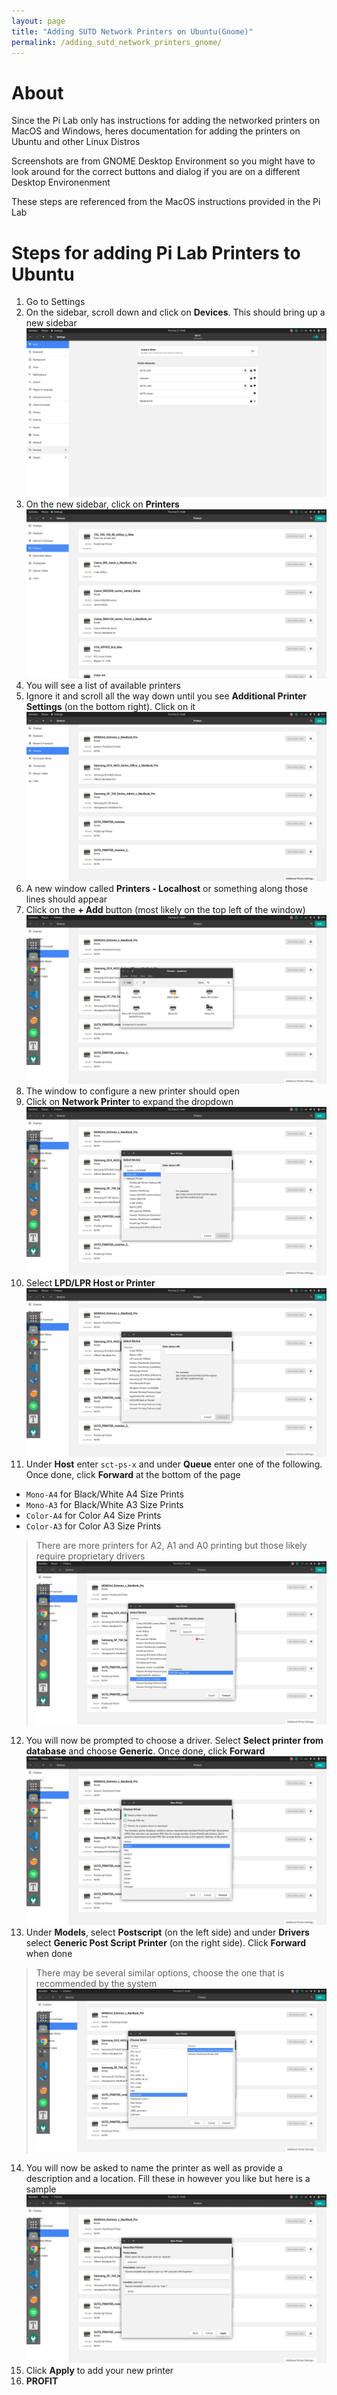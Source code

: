 ```yaml
---
layout: page
title: "Adding SUTD Network Printers on Ubuntu(Gnome)"
permalink: /adding_sutd_network_printers_gnome/
---
```


# About
Since the Pi Lab only has instructions for adding the networked printers on MacOS and Windows, heres documentation for adding the printers on Ubuntu and other Linux Distros

Screenshots are from GNOME Desktop Environment so you might have to look around for the correct buttons and dialog if you are on a different Desktop Environenment

These steps are referenced from the MacOS instructions provided in the Pi Lab

# Steps for adding Pi Lab Printers to Ubuntu
1. Go to Settings
2. On the sidebar, scroll down and click on **Devices**. This should bring up a new sidebar
![](select_devices.png)
3. On the new sidebar, click on **Printers**
![](select_printers.png)
4. You will see a list of available printers
5. Ignore it and scroll all the way down until you see **Additional Printer Settings** (on the bottom right). Click on it
![](select_additional_printer_settings.png)
6. A new window called **Printers - Localhost** or something along those lines should appear
7. Click on the  **+ Add** button (most likely on the top left of the window)
![](select_add.png)
8. The window to configure a new printer should open
9. Click on **Network Printer** to expand the dropdown
![](select_network_printer.png)
10. Select **LPD/LPR Host or Printer**
![](select_LPD_printer.png)
11. Under **Host** enter `sct-ps-x` and under **Queue** enter one of the following. Once done, click **Forward** at the bottom of the page
  + `Mono-A4` for Black/White A4 Size Prints
  + `Mono-A3` for Black/White A3 Size Prints
  + `Color-A4` for Color A4 Size Prints
  + `Color-A3` for Color A3 Size Prints
  > There are more printers for A2, A1 and A0 printing but those likely require proprietary drivers
![](enter_host.png)
12. You will now be prompted to choose a driver. Select **Select printer from database** and choose **Generic**. Once done, click **Forward**
![](select_driver1.png)
13. Under **Models**, select **Postscript** (on the left side) and under **Drivers** select **Generic Post Script Printer** (on the right side). Click **Forward** when done
  > There may be several similar options, choose the one that is recommended by the system
![](select_driver2.png)
14. You will now be asked to name the printer as well as provide a description and a location. Fill these in however you like but here is a sample
![](enter_name.png)
15. Click **Apply** to add your new printer
16. **PROFIT**
